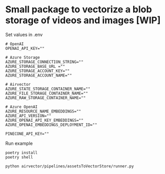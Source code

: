 # Small package to vectorize a blob storage of videos and images [WIP]

Set values in .env
```
# OpenAI
OPENAI_API_KEY=""

# Azure Storage
AZURE_STORAGE_CONNECTION_STRING=""
AZURE_STORAGE_BASE_URL =""
AZURE_STORAGE_ACCOUNT_KEY=""
AZURE_STORAGE_ACCOUNT_NAME=""

# Airvector
AZURE_STATE_STORAGE_CONTAINER_NAME=""
AZURE_FILE_STORAGE_CONTAINER_NAME=""
AZURE_RAW_STORAGE_CONTAINER_NAME=""

# Azure OpenAI
AZURE_RESOURCE_NAME_EMBEDDINGS=""
AZURE_API_VERSION=""
AZURE_OPENAI_API_KEY_EMBEDDINGS=""
AZURE_OPENAI_EMBEDDINGS_DEPLOYMENT_ID=""

PINECONE_API_KEY=""
```


Run example
```
poetry install
poetry shell

python airvector/pipelines/assetsToVectorStore/runner.py
```
